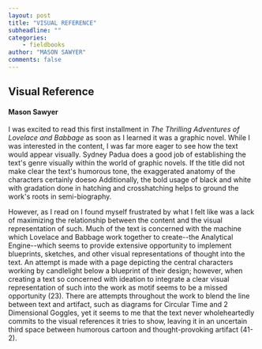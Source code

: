 ```yaml
---
layout: post
title: "VISUAL REFERENCE"
subheadline: ""
categories:
    - fieldbooks
author: "MASON SAWYER"
comments: false
---
```

## Visual Reference
#### Mason Sawyer
I was excited to read this first installment in _The Thrilling Adventures of Lovelace and Babbage_ as soon as I learned it was a graphic novel. While I was interested in the content, I was far more eager to see how the text would appear visually. Sydney Padua does a good job of establishing the text's genre visually within the world of graphic novels. If the title did not make clear the text's humorous tone, the exaggerated anatomy of the characters certainly doesю Additionally, the bold usage of  black and white with gradation done in hatching and crosshatching helps to ground the work's roots in semi-biography. 

However, as I read on I found myself frustrated by what I felt like was a lack of maximizing the relationship between the content and the visual representation of such. Much of the text is concerned with the machine which Lovelace and Babbage work together to create--the Analytical Engine--which seems to provide extensive opportunity to implement blueprints, sketches, and other visual representations of thought into the text. An attempt is made with a page depicting the central characters working by candlelight below a blueprint of their design; however, when creating a text so concerned with ideation to integrate a clear visual representation of such into the work as motif seems to be a missed opportunity (23). There are attempts throughout the work to blend the line between text and artifact, such as diagrams for Circular Time and 2 Dimensional Goggles, yet it seems to me that the text never wholeheartedly commits to the visual references it tries to show, leaving it in an uncertain third space between humorous cartoon and thought-provoking artifact (41-2). 

